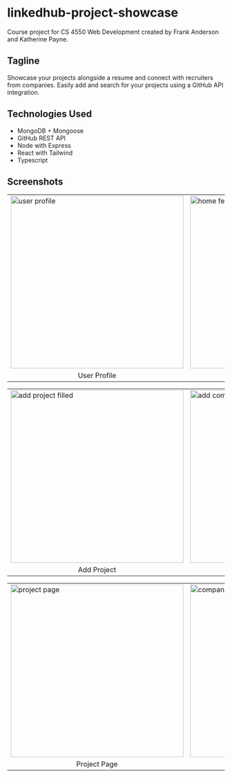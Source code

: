 # linkedhub-project-showcase
Course project for CS 4550 Web Development created by Frank Anderson and Katherine Payne.

## Tagline
Showcase your projects alongside a resume and connect with recruiters from companies. Easily add and search for your projects using a GitHub API integration.

## Technologies Used
- MongoDB + Mongoose
- GitHub REST API
- Node with Express
- React with Tailwind
- Typescript

## Screenshots

<table>
  <tr>
    <td>
      <img width="400" alt="user profile" src="https://user-images.githubusercontent.com/57777918/236708783-8a52fb2a-e6a1-45d2-ab2d-6f51f53a6db3.png">
    </td>
    <td>
      <img width="400" alt="home feed" src="https://user-images.githubusercontent.com/57777918/236708793-e2e554d9-6f3e-41e8-949a-68325b98e896.png">
    </td>
  </tr>
   <tr>
    <td align="center">User Profile</td>
    <td align="center">Projects Feed</td>
  </tr>
 </table>
 <table>
  <tr>
    <td>
      <img width="400" alt="add project filled" src="https://user-images.githubusercontent.com/57777918/236708936-baa30a86-f4e5-4c81-841f-6b8d6265a71b.png">
    </td>
    <td>
      <img width="400" alt="add company" src="https://user-images.githubusercontent.com/57777918/236708796-e0c3d469-dfcd-47d9-9f07-7e0534fdcafd.png">
    </td>
  </tr>
   <tr>
    <td align="center">Add Project</td>
    <td align="center">Add Company</td>
  </tr>
 </table>
  <table>
  <tr>
    <td>
      <img width="400" alt="project page" src="https://user-images.githubusercontent.com/57777918/236708794-13f9cf23-b16a-46ec-b1b0-5a7e8acecd97.png">
    </td>
    <td>
      <img width="400" alt="companies" src="https://user-images.githubusercontent.com/57777918/236709003-e927eb81-fe41-48c2-b153-ea8a3ecbba3e.png">
    </td>
  </tr>
   <tr>
    <td align="center">Project Page</td>
    <td align="center">Companies</td>
  </tr>
 </table>
